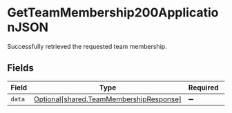 # GetTeamMembership200ApplicationJSON

Successfully retrieved the requested team membership.


## Fields

| Field                                                                                    | Type                                                                                     | Required                                                                                 | Description                                                                              |
| ---------------------------------------------------------------------------------------- | ---------------------------------------------------------------------------------------- | ---------------------------------------------------------------------------------------- | ---------------------------------------------------------------------------------------- |
| `data`                                                                                   | [Optional[shared.TeamMembershipResponse]](../../models/shared/teammembershipresponse.md) | :heavy_minus_sign:                                                                       | N/A                                                                                      |